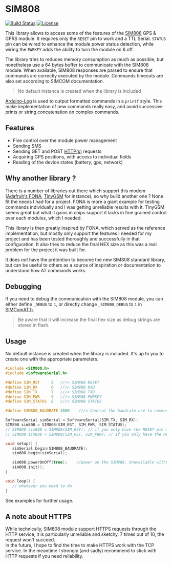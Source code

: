 # SIM808
[![Build Status](https://travis-ci.org/blemasle/arduino-sim808.svg?branch=master)](https://travis-ci.org/blemasle/arduino-sim808)
[![License](https://img.shields.io/badge/license-MIT%20License-blue.svg)](http://doge.mit-license.org)

This library allows to access some of the features of the [SIM808](https://simcom.ee/documents/?dir=SIM808) GPS & GPRS module. It requires only the `RESET` pin to work and a TTL Serial. `STATUS` pin can be wired to enhance the module power status detection, while wiring the `PWRKEY` adds the ability to turn the module on & off.

The library tries to reduces memory consumption as much as possible, but nonetheless use a 64 bytes buffer to communicate with the SIM808 module. When available, SIM808 responses are parsed to ensure that commands are correctly executed by the module. Commands timeouts are also set according to SIMCOM documentation.  

> No default instance is created when the library is included

[Arduino-Log](https://github.com/thijse/Arduino-Log) is used to output formatted commands in a `printf` style. This make implementation of new commands
really easy, and avoid successive prints or string concatenation on complex commands.

## Features
 * Fine control over the module power management
 * Sending SMS
 * Sending GET and POST [HTTP(s)](#a-note-about-https) requests
 * Acquiring GPS positions, with access to individual fields
 * Reading of the device states (battery, gps, network)

## Why another library ?
There is a number of libraries out there which support this modem ([Adafruit's FONA](https://github.com/adafruit/Adafruit_FONA), [TinyGSM](https://github.com/vshymanskyy/TinyGSM) for instance), so why build another one ? None fit the needs I had for a project. FONA is more a giant example for testing commands individually and I was getting unreliable results with it. TinyGSM seems great but what it gains in chips support it lacks in fine grained control over each modules, which I needed.

This library is then greatly inspired by FONA, which served as the reference implementation, but mostly only support the features I needed for my project and has been tested thoroughly and successfully in that configuration. It also tries to reduce the final HEX size as this was a real problem for the project it was built for.

It does *not* have the pretention to become the new SIM808 standard library, but can be useful to others as a source of inspiration or documentation to understand how AT commands works.

## Debugging
 If you need to debug the communication with the SIM808 module, you can either define `_DEBUG` to `1`, or directly change `_SIM808_DEBUG` to `1` in [SIMComAT.h](/src/SIMComAT.h).
 > Be aware that it will increase the final hex size as debug strings are stored in flash.

 ## Usage
 No default instance is created when the library is included. It's up to you to create one with the appropriate parameters.

 ```cpp
#include <SIM808.h>
#include <SoftwareSerial.h>

#define SIM_RST		5	///< SIM808 RESET
#define SIM_RX		6	///< SIM808 RXD
#define SIM_TX		7	///< SIM808 TXD
#define SIM_PWR		9	///< SIM808 PWRKEY
#define SIM_STATUS	8	///< SIM808 STATUS

#define SIM808_BAUDRATE 4800    ///< Control the baudrate use to communicate with the SIM808 module

SoftwareSerial simSerial = SoftwareSerial(SIM_TX, SIM_RX);
SIM808 sim808 = SIM808(SIM_RST, SIM_PWR, SIM_STATUS);
// SIM808 sim808 = SIM808(SIM_RST); // if you only have the RESET pin wired
// SIM808 sim808 = SIM808(SIM_RST, SIM_PWR); // if you only have the RESET and PWRKEY pins wired

void setup() {
    simSerial.begin(SIM808_BAUDRATE);
    sim808.begin(simSerial);

    sim808.powerOnOff(true);    //power on the SIM808. Unavailable without the PWRKEY pin wired
    sim808.init();
}

void loop() {
    // whatever you need to do
}
 ```
See examples for further usage.

## A note about HTTPS

While technically, SIM808 module support HTTPS requests through the HTTP service, it is particularly unreliable and sketchy. 7 times out of 10, the request won't succeed.  
In the future, I hope to find the time to make HTTPS work with the TCP service. In the meantime I strongly (and sadly) recommend to stick with HTTP requests if you need reliability.